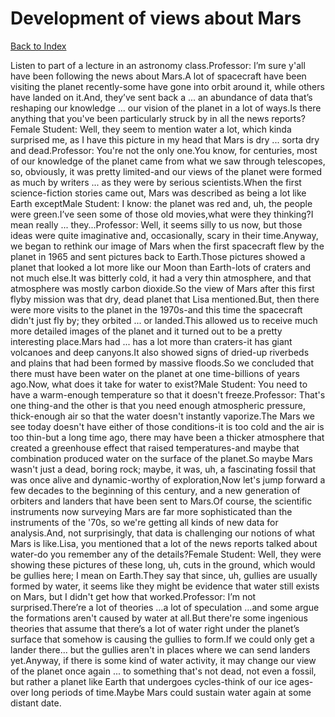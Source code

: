 # Development of views about Mars
[Back to Index](https://github.com/windows10010/tpoExtractor/blog/master/README.md)

Listen to part of a lecture in an astronomy class.Professor: I’m sure y'all have been following the news about Mars.A lot of spacecraft have been visiting the planet recently-some have gone into orbit around it, while others have landed on it.And, they’ve sent back a ... an abundance of data that’s reshaping our knowledge ... our vision of the planet in a lot of ways.Is there anything that you've been particularly struck by in all the news reports?Female Student: Well, they seem to mention water a lot, which kinda surprised me, as I have this picture in my head that Mars is dry ... sorta dry and dead.Professor: You're not the only one.You know, for centuries, most of our knowledge of the planet came from what we saw through telescopes, so, obviously, it was pretty limited-and our views of the planet were formed as much by writers ... as they were by serious scientists.When the first science-fiction stories came out, Mars was described as being a lot like Earth exceptMale Student: I know: the planet was red and, uh, the people were green.I’ve seen some of those old movies,what were they thinking?I mean really ... they...Professor: Well, it seems silly to us now, but those ideas were quite imaginative and, occasionally, scary in their time.Anyway, we began to rethink our image of Mars when the first spacecraft flew by the planet in 1965 and sent pictures back to Earth.Those pictures showed a planet that looked a lot more like our Moon than Earth-lots of craters and not much else.It was bitterly cold, it had a very thin atmosphere, and that atmosphere was mostly carbon dioxide.So the view of Mars after this first flyby mission was that dry, dead planet that Lisa mentioned.But, then there were more visits to the planet in the 1970s-and this time the spacecraft didn't just fly by; they orbited ... or landed.This allowed us to receive much more detailed images of the planet and it turned out to be a pretty interesting place.Mars had ... has a lot more than craters-it has giant volcanoes and deep canyons.It also showed signs of dried-up riverbeds and plains that had been formed by massive floods.So we concluded that there must have been water on the planet at one time-billions of years ago.Now, what does it take for water to exist?Male Student: You need to have a warm-enough temperature so that it doesn't freeze.Professor: That's one thing-and the other is that you need enough atmospheric pressure, thick-enough air so that the water doesn't instantly vaporize.The Mars we see today doesn't have either of those conditions-it is too cold and the air is too thin-but a long time ago, there may have been a thicker atmosphere that created a greenhouse effect that raised temperatures-and maybe that combination produced water on the surface of the planet.So maybe Mars wasn't just a dead, boring rock; maybe, it was, uh, a fascinating fossil that was once alive and dynamic-worthy of exploration,Now let's jump forward a few decades to the beginning of this century, and a new generation of orbiters and landers that have been sent to Mars.Of course, the scientific instruments now surveying Mars are far more sophisticated than the instruments of the '70s, so we're getting all kinds of new data for analysis.And, not surprisingly, that data is challenging our notions of what Mars is like.Lisa, you mentioned that a lot of the news reports talked about water-do you remember any of the details?Female Student: Well, they were showing these pictures of these long, uh, cuts in the ground, which would be gullies here; I mean on Earth.They say that since, uh, gullies are usually formed by water, it seems like they might be evidence that water still exists on Mars, but I didn't get how that worked.Professor: I’m not surprised.There’re a lot of theories …a lot of speculation …and some argue the formations aren't caused by water at all.But there're some ingenious theories that assume that there’s a lot of water right under the planet’s surface that somehow is causing the gullies to form.If we could only get a lander there... but the gullies aren't in places where we can send landers yet.Anyway, if there is some kind of water activity, it may change our view of the planet once again ... to something that's not dead, not even a fossil, but rather a planet like Earth that undergoes cycles-think of our ice ages-over long periods of time.Maybe Mars could sustain water again at some distant date.